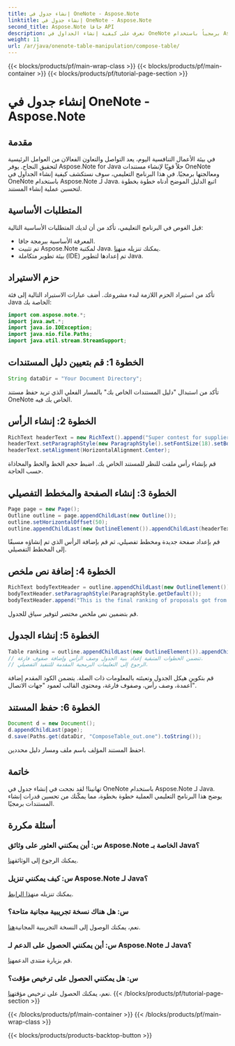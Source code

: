 ```yaml
---
title: إنشاء جدول في OneNote - Aspose.Note
linktitle: إنشاء جدول في OneNote - Aspose.Note
second_title: Aspose.Note جافا API
description: تعرف على كيفية إنشاء الجداول في OneNote برمجياً باستخدام Aspose.Note لـ Java. دليل خطوة بخطوة لإنشاء المستندات بكفاءة.
weight: 11
url: /ar/java/onenote-table-manipulation/compose-table/
---
```


{{< blocks/products/pf/main-wrap-class >}}
{{< blocks/products/pf/main-container >}}
{{< blocks/products/pf/tutorial-page-section >}}

# إنشاء جدول في OneNote - Aspose.Note

## مقدمة
في بيئة الأعمال التنافسية اليوم، يعد التواصل والتعاون الفعالان من العوامل الرئيسية لتحقيق النجاح. يوفر Aspose.Note for Java حلاً قويًا لإنشاء مستندات OneNote ومعالجتها برمجيًا. في هذا البرنامج التعليمي، سوف نستكشف كيفية إنشاء الجداول في OneNote باستخدام Aspose.Note لـ Java. اتبع الدليل الموضح أدناه خطوة بخطوة لتحسين عملية إنشاء المستند.
## المتطلبات الأساسية
قبل الغوص في البرنامج التعليمي، تأكد من أن لديك المتطلبات الأساسية التالية:
- المعرفة الأساسية ببرمجة جافا.
-  تم تثبيت Aspose.Note لمكتبة Java. يمكنك تنزيله من[هنا](https://releases.aspose.com/note/java/).
- بيئة تطوير متكاملة (IDE) تم إعدادها لتطوير Java.
## حزم الاستيراد
تأكد من استيراد الحزم اللازمة لبدء مشروعك. أضف عبارات الاستيراد التالية إلى فئة Java الخاصة بك:
```java
import com.aspose.note.*;
import java.awt.*;
import java.io.IOException;
import java.nio.file.Paths;
import java.util.stream.StreamSupport;
```
## الخطوة 1: قم بتعيين دليل المستندات
```java
String dataDir = "Your Document Directory";
```
تأكد من استبدال "دليل المستندات الخاص بك" بالمسار الفعلي الذي تريد حفظ مستند OneNote الخاص بك فيه.
## الخطوة 2: إنشاء الرأس
```java
RichText headerText = new RichText().append("Super contest for suppliers.");
headerText.setParagraphStyle(new ParagraphStyle().setFontSize(18).setBold(true));
headerText.setAlignment(HorizontalAlignment.Center);
```
قم بإنشاء رأس ملفت للنظر للمستند الخاص بك. اضبط حجم الخط والخط والمحاذاة حسب الحاجة.
## الخطوة 3: إنشاء الصفحة والمخطط التفصيلي
```java
Page page = new Page();
Outline outline = page.appendChildLast(new Outline());
outline.setHorizontalOffset(50);
outline.appendChildLast(new OutlineElement()).appendChildLast(headerText);
```
قم بإعداد صفحة جديدة ومخطط تفصيلي، ثم قم بإضافة الرأس الذي تم إنشاؤه مسبقًا إلى المخطط التفصيلي.
## الخطوة 4: إضافة نص ملخص
```java
RichText bodyTextHeader = outline.appendChildLast(new OutlineElement()).appendChildLast(new RichText());
bodyTextHeader.setParagraphStyle(ParagraphStyle.getDefault());
bodyTextHeader.append("This is the final ranking of proposals got from our suppliers.");
```
قم بتضمين نص ملخص مختصر لتوفير سياق للجدول.
## الخطوة 5: إنشاء الجدول
```java
Table ranking = outline.appendChildLast(new OutlineElement()).appendChildLast(new Table());
// تتضمن الخطوات المتبقية إعداد بنية الجدول وصف الرأس وإضافة صفوف فارغة.
// الرجوع إلى التعليمات البرمجية المقدمة للتنفيذ التفصيلي.
```
قم بتكوين هيكل الجدول وتعبئته بالمعلومات ذات الصلة. يتضمن الكود المقدم إضافة أعمدة، وصف رأس، وصفوف فارغة، ومحتوى القالب لعمود "جهات الاتصال".
## الخطوة 6: حفظ المستند
```java
Document d = new Document();
d.appendChildLast(page);
d.save(Paths.get(dataDir, "ComposeTable_out.one").toString());
```
احفظ المستند المؤلف باسم ملف ومسار دليل محددين.
## خاتمة
تهانينا! لقد نجحت في إنشاء جدول في OneNote باستخدام Aspose.Note لـ Java. يوضح هذا البرنامج التعليمي العملية خطوة بخطوة، مما يمكّنك من تحسين قدرات إنشاء المستندات برمجيًا.
## أسئلة مكررة
### س: أين يمكنني العثور على وثائق Aspose.Note الخاصة بـ Java؟
 يمكنك الرجوع إلى الوثائق[هنا](https://reference.aspose.com/note/java/).
### س: كيف يمكنني تنزيل Aspose.Note لـ Java؟
 يمكنك تنزيله من[هذا الرابط](https://releases.aspose.com/note/java/).
### س: هل هناك نسخة تجريبية مجانية متاحة؟
 نعم، يمكنك الوصول إلى النسخة التجريبية المجانية[هنا](https://releases.aspose.com/).
### س: أين يمكنني الحصول على الدعم لـ Aspose.Note لـ Java؟
 قم بزيارة منتدى الدعم[هنا](https://forum.aspose.com/c/note/28).
### س: هل يمكنني الحصول على ترخيص مؤقت؟
 نعم، يمكنك الحصول على ترخيص مؤقت[هنا](https://purchase.aspose.com/temporary-license/).
{{< /blocks/products/pf/tutorial-page-section >}}

{{< /blocks/products/pf/main-container >}}
{{< /blocks/products/pf/main-wrap-class >}}

{{< blocks/products/products-backtop-button >}}
